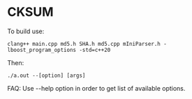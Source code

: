 # CKSUM

To build use:

```
clang++ main.cpp md5.h SHA.h md5.cpp mIniParser.h -lboost_program_options -std=c++20
```
Then:
```
./a.out --[option] [args]
```
FAQ:
Use --help option in order to get list of available options.
